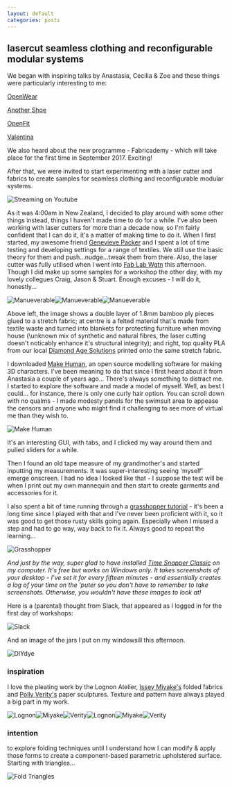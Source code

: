 ```yaml
---
layout: default
categories: posts
---
```

## lasercut seamless clothing and reconfigurable modular systems

We began with inspiring talks by Anastasia, Cecilia & Zoe and these things were particularly interesting to me:

[OpenWear](http://www.thingiverse.com/Openwear/about)

[Another Shoe](http://anothershoe.squarespace.com/home)

[OpenFit](https://github.com/kylemcdonald/OpenFit)

[Valentina](http://valentina-project.org/)

We also heard about the new programme - Fabricademy - which will take place for the first time in September 2017. Exciting!

After that, we were invited to start experimenting with a laser cutter and fabrics to create samples for seamless clothing and reconfigurable modular systems.

![Streaming on Youtube](/images/2017-02-21-day-one/anastasia.png)

As it was 4:00am in New Zealand, I decided to play around with some other things instead, things I haven't made time to do for a while. I've also been working with laser cutters for more than a decade now, so I'm fairly confident that I can do it, it's a matter of making time to do it. When I first started, my awesome friend [Genevieve Packer](http://www.genevievepacker.com/) and I spent a lot of time testing and developing settings for a range of textiles. We still use the basic theory for them and push...nudge...tweak them from there. Also, the laser cutter was fully utilised when I went into [Fab Lab Wgtn](https://www.fablabwgtn.co.nz/) this afternoon. Though I did make up some samples for a workshop the other day, with my lovely collegues Craig, Jason & Stuart. Enough excuses - I will do it, honestly... 

![Manueverable](/images/2017-02-21-day-one/bamboo-stretch.png)![Manueverable](/images/2017-02-21-day-one/synth-felt.png)![Manueverable](/images/2017-02-21-day-one/print-stretch.png)

Above left, the image shows a double layer of 1.8mm bamboo ply pieces glued to a stretch fabric; at centre is a felted material that's made from textile waste and turned into blankets for protecting furniture when moving house (\unknown mix of synthetic and natural fibres, the laser cutting doesn't noticably enhance it's structural integrity); and right, top quality PLA from our local [Diamond Age Solutions](http://diamondage.co.nz/) printed onto the same stretch fabric. 

I downloaded [Make Human](http://www.makehumancommunity.org/), an open source modelling software for making 3D characters. I've been meaning to do that since I first heard about it from Anastasia a couple of years  ago... There's always something to distract me. I started to explore the software and made a model of myself. Well, as best I could... for instance, there is only one curly hair option. You can scroll down with no qualms - I made modesty panels for the swimsuit area to appease the censors and anyone who might find it challenging to see more of virtual me than they wish to. 

![Make Human](/images/2017-02-21-day-one/make-human.png)

It's an interesting GUI, with tabs, and I clicked my way around them and pulled sliders for a while.

Then I found an old tape measure of my grandmother's and started inputting my measurements. It was super-interesting seeing 'myself' emerge onscreen. I had no idea I looked like that - I suppose the test will be when I print out my own mannequin and then start to create garments and accessories for it.

I also spent a bit of time running through a [grasshopper tutorial](https://www.youtube.com/watch?v=8TFrz2eWyB0&t=324s) - it's been a long time since I played with that and I've never been proficient with it, so it was good to get those rusty skills going again. Especially when I missed a step and had to go way, way back to fix it. Always good to repeat the learning...

![Grasshopper](/images/2017-02-21-day-one/grasshopper.png)

*And just by the way, super glad to have installed [Time Snapper Classic](http://www.timesnapper.com/DownloadClassic.aspx) on my computer. It's free but works on Windows only. It takes screenshots of your desktop - I've set it for every fifteen minutes - and essentially creates a log of your time on the 'puter so you don't have to remember to take screenshots. Otherwise, you wouldn't have these images to look at!*

Here is a (parental) thought from Slack, that appeared as I logged in for the first day of workshops:

![Slack](/images/2017-02-21-day-one/sleep.png)

And an image of the jars I put on my windowsill this afternoon.

![DIYdye](/images/2017-02-21-day-one/dye-jars.png)

### inspiration

I love the pleating work by the Lognon Atelier, [Issey Miyake's](http://isseymiyake.com/en/) folded fabrics and [Polly Verity's](https://polyscene.com/) paper sculptures. Texture and pattern have always played a big part in my work.

![Lognon](/images/2017-02-21-day-one/lognon-01.png)![Miyake](/images/2017-02-21-day-one/miyake-01.png)![Verity](/images/2017-02-21-day-one/verity-01.png)![Lognon](/images/2017-02-21-day-one/lognon-02.png)![Miyake](/images/2017-02-21-day-one/miyake-02.png)![Verity](/images/2017-02-21-day-one/verity-02.png)

### intention

to explore folding techniques until I understand how I can modify & apply those forms to create a component-based parametric upholstered surface. Starting with triangles...

![Fold Triangles](/images/2017-02-21-day-one/fold-triangles.gif)